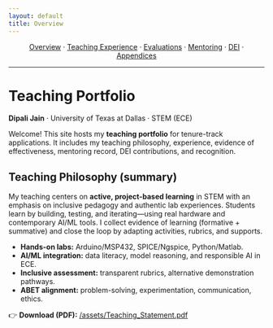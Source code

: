 ```yaml
---
layout: default
title: Overview
---
```



<p align="center">
  <a href="{{ 'index.html' | relative_url }}">Overview</a> ·
  <a href="{{ 'teaching.html' | relative_url }}">Teaching Experience</a> ·
  <a href="{{ 'evaluations.html' | relative_url }}">Evaluations</a> ·
  <a href="{{ 'mentoring.html' | relative_url }}">Mentoring</a> ·
  <a href="{{ 'dei.html' | relative_url }}">DEI</a> ·
  <a href="{{ 'appendices.html' | relative_url }}">Appendices</a>
</p>
<hr/>


# Teaching Portfolio

**Dipali Jain** · University of Texas at Dallas · STEM (ECE)

Welcome! This site hosts my **teaching portfolio** for tenure-track applications. It includes my teaching philosophy, experience, evidence of effectiveness, mentoring record, DEI contributions, and recognition.

## Teaching Philosophy (summary)
My teaching centers on **active, project-based learning** in STEM with an emphasis on inclusive pedagogy and authentic lab experiences. Students learn by building, testing, and iterating—using real hardware and contemporary AI/ML tools. I collect evidence of learning (formative + summative) and close the loop by adapting activities, rubrics, and supports.

- **Hands-on labs:** Arduino/MSP432, SPICE/Ngspice, Python/Matlab.
- **AI/ML integration:** data literacy, model reasoning, and responsible AI in ECE.
- **Inclusive assessment:** transparent rubrics, alternative demonstration pathways.
- **ABET alignment:** problem-solving, experimentation, communication, ethics.

👉 **Download (PDF):** [/assets/Teaching_Statement.pdf](/assets/Teaching_Statement.pdf)
